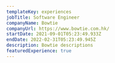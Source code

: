 ```yaml
---
templateKey: experiences
jobTitle: Software Engineer
companyName: Bowtie
companyUrl: https://www.bowtie.com.hk/
startDate: 2021-09-01T05:23:49.933Z
endDate: 2022-02-31T05:23:49.945Z
description: Bowtie descriptions
featuredExperience: true
---
```


